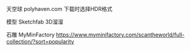 天空球
polyhaven.com
下载时选择HDR格式

模型
Sketchfab
3D溜溜

石雕
MyMinFactory
https://www.myminifactory.com/scantheworld/full-collection/?sort=popularity
